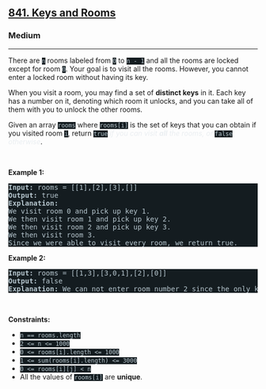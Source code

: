 <h2><a href="https://leetcode.com/problems/keys-and-rooms/">841. Keys and Rooms</a></h2><h3>Medium</h3><hr><div><p>There are <code style="background-color: rgb(20, 28, 32) !important; color: rgb(183, 198, 205) !important;">n</code> rooms labeled from <code style="background-color: rgb(20, 28, 32) !important; color: rgb(183, 198, 205) !important;">0</code> to <code style="background-color: rgb(20, 28, 32) !important; color: rgb(183, 198, 205) !important;">n - 1</code>&nbsp;and all the rooms are locked except for room <code style="background-color: rgb(20, 28, 32) !important; color: rgb(183, 198, 205) !important;">0</code>. Your goal is to visit all the rooms. However, you cannot enter a locked room without having its key.</p>

<p>When you visit a room, you may find a set of <strong>distinct keys</strong> in it. Each key has a number on it, denoting which room it unlocks, and you can take all of them with you to unlock the other rooms.</p>

<p>Given an array <code style="background-color: rgb(20, 28, 32) !important; color: rgb(183, 198, 205) !important;">rooms</code> where <code style="background-color: rgb(20, 28, 32) !important; color: rgb(183, 198, 205) !important;">rooms[i]</code> is the set of keys that you can obtain if you visited room <code style="background-color: rgb(20, 28, 32) !important; color: rgb(183, 198, 205) !important;">i</code>, return <code style="background-color: rgb(20, 28, 32) !important; color: rgb(183, 198, 205) !important;">true</code> <em style="color: rgb(234, 238, 241) !important;">if you can visit <strong>all</strong> the rooms, or</em> <code style="background-color: rgb(20, 28, 32) !important; color: rgb(183, 198, 205) !important;">false</code> <em style="color: rgb(234, 238, 241) !important;">otherwise</em>.</p>

<p>&nbsp;</p>
<p><strong>Example 1:</strong></p>

<pre style="background-color: rgb(20, 28, 32) !important; color: rgb(182, 198, 206) !important;"><strong>Input:</strong> rooms = [[1],[2],[3],[]]
<strong>Output:</strong> true
<strong>Explanation:</strong> 
We visit room 0 and pick up key 1.
We then visit room 1 and pick up key 2.
We then visit room 2 and pick up key 3.
We then visit room 3.
Since we were able to visit every room, we return true.
</pre>

<p><strong>Example 2:</strong></p>

<pre style="background-color: rgb(20, 28, 32) !important; color: rgb(182, 198, 206) !important;"><strong>Input:</strong> rooms = [[1,3],[3,0,1],[2],[0]]
<strong>Output:</strong> false
<strong>Explanation:</strong> We can not enter room number 2 since the only key that unlocks it is in that room.
</pre>

<p>&nbsp;</p>
<p><strong>Constraints:</strong></p>

<ul>
	<li><code style="background-color: rgb(20, 28, 32) !important; color: rgb(183, 198, 205) !important;">n == rooms.length</code></li>
	<li><code style="background-color: rgb(20, 28, 32) !important; color: rgb(183, 198, 205) !important;">2 &lt;= n &lt;= 1000</code></li>
	<li><code style="background-color: rgb(20, 28, 32) !important; color: rgb(183, 198, 205) !important;">0 &lt;= rooms[i].length &lt;= 1000</code></li>
	<li><code style="background-color: rgb(20, 28, 32) !important; color: rgb(183, 198, 205) !important;">1 &lt;= sum(rooms[i].length) &lt;= 3000</code></li>
	<li><code style="background-color: rgb(20, 28, 32) !important; color: rgb(183, 198, 205) !important;">0 &lt;= rooms[i][j] &lt; n</code></li>
	<li>All the values of <code style="background-color: rgb(20, 28, 32) !important; color: rgb(183, 198, 205) !important;">rooms[i]</code> are <strong>unique</strong>.</li>
</ul>
</div>